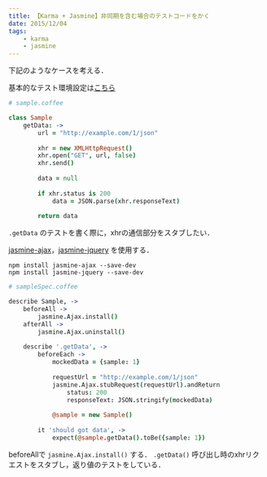 ```yaml
---
title: 【Karma + Jasmine】非同期を含む場合のテストコードをかく
date: 2015/12/04
tags:
    - karma
    - jasmine
---
```


下記のようなケースを考える．

基本的なテスト環境設定は[こちら](http://yutarotanaka.com/blog/coffeescript-grunt-karma-jasmine/)

``` coffeescript
# sample.coffee

class Sample
    getData: ->
        url = "http://example.com/1/json"
        
        xhr = new XMLHttpRequest()
        xhr.open("GET", url, false)
        xhr.send()
        
        data = null
        
        if xhr.status is 200
            data = JSON.parse(xhr.responseText)
            
        return data
```

`.getData` のテストを書く際に，xhrの通信部分をスタブしたい．

[jasmine-ajax](https://github.com/jasmine/jasmine-ajax)，[jasmine-jquery](https://github.com/velesin/jasmine-jquery) を使用する．

```
npm install jasmine-ajax --save-dev
npm install jasmine-jquery --save-dev
```

``` coffeescript
# sampleSpec.coffee

describe Sample, ->
    beforeAll ->
        jasmine.Ajax.install()
    afterAll ->
        jasmine.Ajax.uninstall()
    
    describe '.getData', ->
        beforeEach ->
            mockedData = {sample: 1}
    
            requestUrl = "http://example.com/1/json"
            jasmine.Ajax.stubRequest(requestUrl).andReturn
                status: 200
                responseText: JSON.stringify(mockedData)
                
            @sample = new Sample()
            
        it 'should got data', ->
            expect(@sample.getData().toBe({sample: 1})
```

beforeAllで `jasmine.Ajax.install()` する．
`.getData()` 呼び出し時のxhrリクエストをスタブし，返り値のテストをしている．
